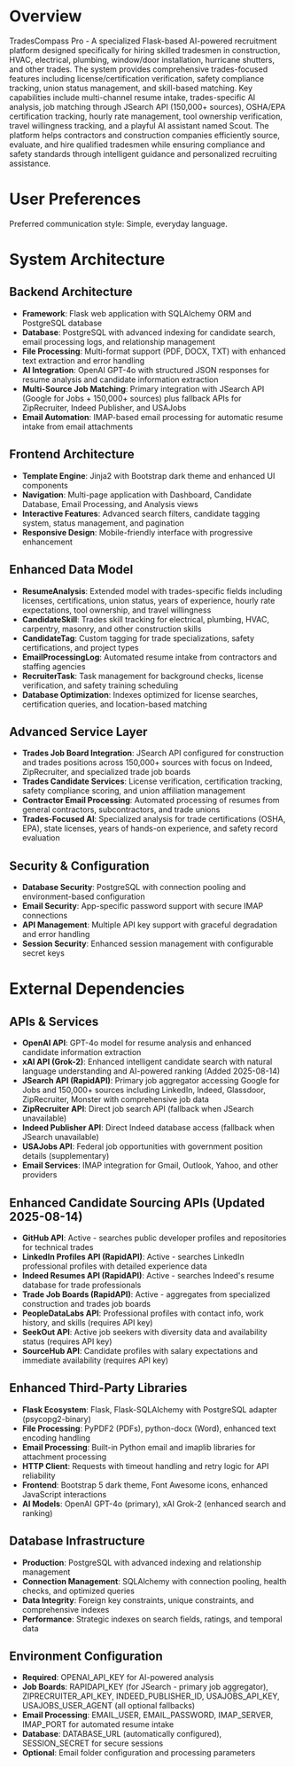 # Overview

TradesCompass Pro - A specialized Flask-based AI-powered recruitment platform designed specifically for hiring skilled tradesmen in construction, HVAC, electrical, plumbing, window/door installation, hurricane shutters, and other trades. The system provides comprehensive trades-focused features including license/certification verification, safety compliance tracking, union status management, and skill-based matching. Key capabilities include multi-channel resume intake, trades-specific AI analysis, job matching through JSearch API (150,000+ sources), OSHA/EPA certification tracking, hourly rate management, tool ownership verification, travel willingness tracking, and a playful AI assistant named Scout. The platform helps contractors and construction companies efficiently source, evaluate, and hire qualified tradesmen while ensuring compliance and safety standards through intelligent guidance and personalized recruiting assistance.

# User Preferences

Preferred communication style: Simple, everyday language.

# System Architecture

## Backend Architecture
- **Framework**: Flask web application with SQLAlchemy ORM and PostgreSQL database
- **Database**: PostgreSQL with advanced indexing for candidate search, email processing logs, and relationship management
- **File Processing**: Multi-format support (PDF, DOCX, TXT) with enhanced text extraction and error handling
- **AI Integration**: OpenAI GPT-4o with structured JSON responses for resume analysis and candidate information extraction
- **Multi-Source Job Matching**: Primary integration with JSearch API (Google for Jobs + 150,000+ sources) plus fallback APIs for ZipRecruiter, Indeed Publisher, and USAJobs
- **Email Automation**: IMAP-based email processing for automatic resume intake from email attachments

## Frontend Architecture
- **Template Engine**: Jinja2 with Bootstrap dark theme and enhanced UI components
- **Navigation**: Multi-page application with Dashboard, Candidate Database, Email Processing, and Analysis views
- **Interactive Features**: Advanced search filters, candidate tagging system, status management, and pagination
- **Responsive Design**: Mobile-friendly interface with progressive enhancement

## Enhanced Data Model
- **ResumeAnalysis**: Extended model with trades-specific fields including licenses, certifications, union status, years of experience, hourly rate expectations, tool ownership, and travel willingness
- **CandidateSkill**: Trades skill tracking for electrical, plumbing, HVAC, carpentry, masonry, and other construction skills
- **CandidateTag**: Custom tagging for trade specializations, safety certifications, and project types
- **EmailProcessingLog**: Automated resume intake from contractors and staffing agencies
- **RecruiterTask**: Task management for background checks, license verification, and safety training scheduling
- **Database Optimization**: Indexes optimized for license searches, certification queries, and location-based matching

## Advanced Service Layer
- **Trades Job Board Integration**: JSearch API configured for construction and trades positions across 150,000+ sources with focus on Indeed, ZipRecruiter, and specialized trade job boards
- **Trades Candidate Services**: License verification, certification tracking, safety compliance scoring, and union affiliation management
- **Contractor Email Processing**: Automated processing of resumes from general contractors, subcontractors, and trade unions
- **Trades-Focused AI**: Specialized analysis for trade certifications (OSHA, EPA), state licenses, years of hands-on experience, and safety record evaluation

## Security & Configuration
- **Database Security**: PostgreSQL with connection pooling and environment-based configuration
- **Email Security**: App-specific password support with secure IMAP connections
- **API Management**: Multiple API key support with graceful degradation and error handling
- **Session Security**: Enhanced session management with configurable secret keys

# External Dependencies

## APIs & Services
- **OpenAI API**: GPT-4o model for resume analysis and enhanced candidate information extraction
- **xAI API (Grok-2)**: Enhanced intelligent candidate search with natural language understanding and AI-powered ranking (Added 2025-08-14)
- **JSearch API (RapidAPI)**: Primary job aggregator accessing Google for Jobs and 150,000+ sources including LinkedIn, Indeed, Glassdoor, ZipRecruiter, Monster with comprehensive job data
- **ZipRecruiter API**: Direct job search API (fallback when JSearch unavailable)
- **Indeed Publisher API**: Direct Indeed database access (fallback when JSearch unavailable)
- **USAJobs API**: Federal job opportunities with government position details (supplementary)
- **Email Services**: IMAP integration for Gmail, Outlook, Yahoo, and other providers

## Enhanced Candidate Sourcing APIs (Updated 2025-08-14)
- **GitHub API**: Active - searches public developer profiles and repositories for technical trades
- **LinkedIn Profiles API (RapidAPI)**: Active - searches LinkedIn professional profiles with detailed experience data
- **Indeed Resumes API (RapidAPI)**: Active - searches Indeed's resume database for trade professionals
- **Trade Job Boards (RapidAPI)**: Active - aggregates from specialized construction and trades job boards
- **PeopleDataLabs API**: Professional profiles with contact info, work history, and skills (requires API key)
- **SeekOut API**: Active job seekers with diversity data and availability status (requires API key)
- **SourceHub API**: Candidate profiles with salary expectations and immediate availability (requires API key)

## Enhanced Third-Party Libraries  
- **Flask Ecosystem**: Flask, Flask-SQLAlchemy with PostgreSQL adapter (psycopg2-binary)
- **File Processing**: PyPDF2 (PDFs), python-docx (Word), enhanced text encoding handling
- **Email Processing**: Built-in Python email and imaplib libraries for attachment processing
- **HTTP Client**: Requests with timeout handling and retry logic for API reliability
- **Frontend**: Bootstrap 5 dark theme, Font Awesome icons, enhanced JavaScript interactions
- **AI Models**: OpenAI GPT-4o (primary), xAI Grok-2 (enhanced search and ranking)

## Database Infrastructure
- **Production**: PostgreSQL with advanced indexing and relationship management
- **Connection Management**: SQLAlchemy with connection pooling, health checks, and optimized queries
- **Data Integrity**: Foreign key constraints, unique constraints, and comprehensive indexes
- **Performance**: Strategic indexes on search fields, ratings, and temporal data

## Environment Configuration
- **Required**: OPENAI_API_KEY for AI-powered analysis
- **Job Boards**: RAPIDAPI_KEY (for JSearch - primary job aggregator), ZIPRECRUITER_API_KEY, INDEED_PUBLISHER_ID, USAJOBS_API_KEY, USAJOBS_USER_AGENT (all optional fallbacks)
- **Email Processing**: EMAIL_USER, EMAIL_PASSWORD, IMAP_SERVER, IMAP_PORT for automated resume intake
- **Database**: DATABASE_URL (automatically configured), SESSION_SECRET for secure sessions
- **Optional**: Email folder configuration and processing parameters